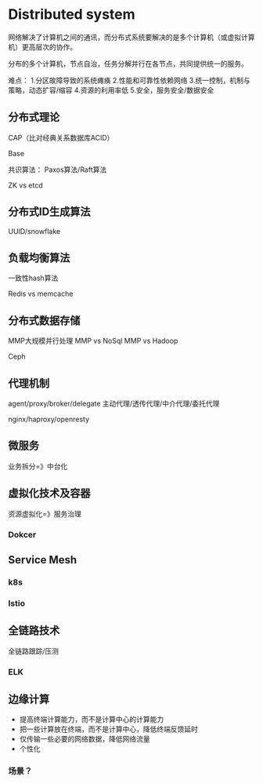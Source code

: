 # Distributed system
网络解决了计算机之间的通讯，而分布式系统要解决的是多个计算机（或虚拟计算机）更高层次的协作。

分布的多个计算机，节点自治，任务分解并行在各节点，共同提供统一的服务。

难点：
1.分区故障导致的系统瘫痪
2.性能和可靠性依赖网络
3.统一控制，机制与策略，动态扩容/缩容
4.资源的利用率低
5.安全，服务安全/数据安全

## 分布式理论
CAP（比对经典关系数据库ACID）

Base

共识算法：
Paxos算法/Raft算法

ZK vs etcd

## 分布式ID生成算法
UUID/snowflake

## 负载均衡算法
一致性hash算法

Redis vs memcache

## 分布式数据存储
MMP大规模并行处理
MMP vs NoSql
MMP vs Hadoop

Ceph

## 代理机制
agent/proxy/broker/delegate
主动代理/透传代理/中介代理/委托代理

nginx/haproxy/openresty

## 微服务
业务拆分=》中台化

## 虚拟化技术及容器
资源虚拟化=》服务治理
### Dokcer

## Service Mesh
### k8s
### Istio

## 全链路技术
全链路跟踪/压测
### ELK

## 边缘计算
+ 提高终端计算能力，而不是计算中心的计算能力
+ 把一些计算放在终端，而不是计算中心，降低终端反馈延时
+ 仅传输一些必要的网络数据，降低网络流量
+ 个性化
### 场景？

